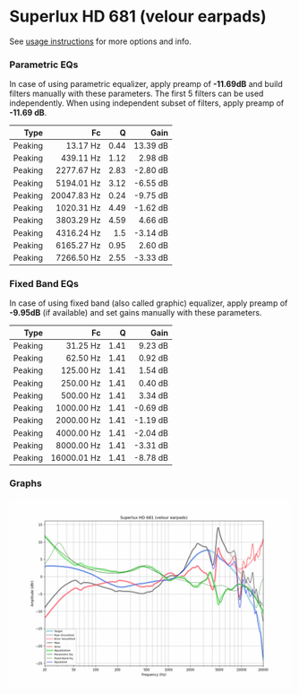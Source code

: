 # Superlux HD 681 (velour earpads)
See [usage instructions](https://github.com/jaakkopasanen/AutoEq#usage) for more options and info.

### Parametric EQs
In case of using parametric equalizer, apply preamp of **-11.69dB** and build filters manually
with these parameters. The first 5 filters can be used independently.
When using independent subset of filters, apply preamp of **-11.69 dB**.

| Type    | Fc          |    Q | Gain     |
|--------:|------------:|-----:|---------:|
| Peaking | 13.17 Hz    | 0.44 | 13.39 dB |
| Peaking | 439.11 Hz   | 1.12 | 2.98 dB  |
| Peaking | 2277.67 Hz  | 2.83 | -2.80 dB |
| Peaking | 5194.01 Hz  | 3.12 | -6.55 dB |
| Peaking | 20047.83 Hz | 0.24 | -9.75 dB |
| Peaking | 1020.31 Hz  | 4.49 | -1.62 dB |
| Peaking | 3803.29 Hz  | 4.59 | 4.66 dB  |
| Peaking | 4316.24 Hz  | 1.5  | -3.14 dB |
| Peaking | 6165.27 Hz  | 0.95 | 2.60 dB  |
| Peaking | 7266.50 Hz  | 2.55 | -3.33 dB |

### Fixed Band EQs
In case of using fixed band (also called graphic) equalizer, apply preamp of **-9.95dB**
(if available) and set gains manually with these parameters.

| Type    | Fc          |    Q | Gain     |
|--------:|------------:|-----:|---------:|
| Peaking | 31.25 Hz    | 1.41 | 9.23 dB  |
| Peaking | 62.50 Hz    | 1.41 | 0.92 dB  |
| Peaking | 125.00 Hz   | 1.41 | 1.54 dB  |
| Peaking | 250.00 Hz   | 1.41 | 0.40 dB  |
| Peaking | 500.00 Hz   | 1.41 | 3.34 dB  |
| Peaking | 1000.00 Hz  | 1.41 | -0.69 dB |
| Peaking | 2000.00 Hz  | 1.41 | -1.19 dB |
| Peaking | 4000.00 Hz  | 1.41 | -2.04 dB |
| Peaking | 8000.00 Hz  | 1.41 | -3.31 dB |
| Peaking | 16000.01 Hz | 1.41 | -8.78 dB |

### Graphs
![](./Superlux%20HD%20681%20(velour%20earpads).png)
